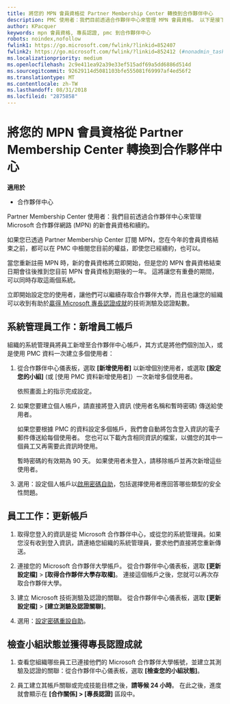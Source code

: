 ```yaml
---
title: 將您的 MPN 會員資格從 Partner Membership Center 轉換到合作夥伴中心
description: PMC 使用者：我們目前透過合作夥伴中心來管理 MPN 會員資格。 以下是接下來要做的動作。
author: KPacquer
keywords: mpn 會員資格, 專長認證, pmc 到合作夥伴中心
robots: noindex,nofollow
fwlink1: https://go.microsoft.com/fwlink/?linkid=852407
fwlink2: https://go.microsoft.com/fwlink/?linkid=852412 (#nonadmin_tasks)
ms.localizationpriority: medium
ms.openlocfilehash: 2c9e411ea92a39e33ef515adf69a5dd6886d514d
ms.sourcegitcommit: 92629114d5081103bfe555081f69997af4ed56f2
ms.translationtype: MT
ms.contentlocale: zh-TW
ms.lasthandoff: 08/31/2018
ms.locfileid: "2875858"
---
```

# <a name="transition-your-mpn-membership-from-partner-membership-center-to-partner-center"></a>將您的 MPN 會員資格從 Partner Membership Center 轉換到合作夥伴中心

**適用於**
-  合作夥伴中心

Partner Membership Center 使用者：我們目前透過合作夥伴中心來管理 Microsoft 合作夥伴網路 (MPN) 的新會員資格和續約。  

如果您已透過 Partner Membership Center 訂閱 MPN，您在今年的會員資格結束之前，都可以在 PMC 中檢閱您目前的權益，即使您已經續約，也可以。 

當您重新註冊 MPN 時，新的會員資格將立即開始，但是您的 MPN 會員資格結束日期會往後推到您目前 MPN 會員資格到期後的一年。 這將讓您有重疊的期間，可以同時存取這兩個系統。

立即開始設定您的使用者，讓他們可以繼續存取合作夥伴大學，而且也讓您的組織可以收到有助於[贏得 Microsoft 專長認證成就](competencies.md)的技術測驗及認證點數。 

## <a name="admin-tasks-add-employee-accounts"></a>系統管理員工作：新增員工帳戶

組織的系統管理員將員工新增至合作夥伴中心帳戶，其方式是將他們個別加入，或是使用 PMC 資料一次建立多個使用者：

1.  從合作夥伴中心儀表板，選取 **\[新增使用者\]** 以新增個別使用者，或選取 **\[設定您的小組\]** (或 \[使用 PMC 資料新增使用者\]）一次新增多個使用者。
    
    依照畫面上的指示完成設定。

2.  如果您要建立個人帳戶，請直接將登入資訊 (使用者名稱和暫時密碼) 傳送給使用者。

    如果您要根據 PMC 的資料設定多個帳戶，我們會自動將包含登入資訊的電子郵件傳送給每個使用者。 您也可以下載內含相同資訊的檔案，以備您的其中一個員工又再需要此資訊時使用。

    暫時密碼的有效期為 90 天。 如果使用者未登入，請移除帳戶並再次新增這些使用者。

3.  選用：設定個人帳戶以[啟用密碼自助](https://docs.microsoft.com/azure/active-directory/active-directory-passwords-getting-started)，包括選擇使用者應回答哪些類型的安全性問題。 

## <a href="" id="nonadmin_tasks"></a>員工工作：更新帳戶

1.  取得您登入的資訊是從 Microsoft 合作夥伴中心，或從您的系統管理員。如果您沒有收到登入資訊，請連絡您組織的系統管理員，要求他們直接將您重新傳送。 

2.  連接您的 Microsoft 合作夥伴大學帳戶。 從合作夥伴中心儀表板，選取 **\[更新設定檔\]** > **\[取得合作夥伴大學存取權\]**。  連接這個帳戶之後，您就可以再次存取合作夥伴大學。

3.  建立 Microsoft 技術測驗及認證的關聯。 從合作夥伴中心儀表板，選取 **\[更新設定檔\]** > **\[建立測驗及認證關聯\]**。 

4.  選用：[設定密碼重設自助](https://docs.microsoft.com/en-us/azure/active-directory/active-directory-passwords-update-your-own-password)。

## <a name="checking-team-status-and-receiving-competency-achievements"></a>檢查小組狀態並獲得專長認證成就

1.  查看您組織哪些員工已連接他們的 Microsoft 合作夥伴大學帳號，並建立其測驗及認證的關聯：從合作夥伴中心儀表板，選取 **\[檢查您的小組狀態\]**。

2.  員工建立其帳戶關聯或完成技能目標之後，**請等候 24 小時**。 在此之後，進度就會顯示在 **\[合作關係\] > \[專長認證\]** 區段中。
